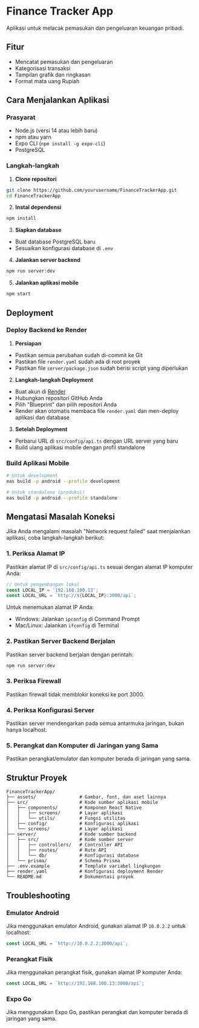 # Finance Tracker App

Aplikasi untuk melacak pemasukan dan pengeluaran keuangan pribadi.

## Fitur

- Mencatat pemasukan dan pengeluaran
- Kategorisasi transaksi
- Tampilan grafik dan ringkasan
- Format mata uang Rupiah

## Cara Menjalankan Aplikasi

### Prasyarat

- Node.js (versi 14 atau lebih baru)
- npm atau yarn
- Expo CLI (`npm install -g expo-cli`)
- PostgreSQL

### Langkah-langkah

1. **Clone repositori**

```bash
git clone https://github.com/yourusername/FinanceTrackerApp.git
cd FinanceTrackerApp
```

2. **Instal dependensi**

```bash
npm install
```

3. **Siapkan database**

- Buat database PostgreSQL baru
- Sesuaikan konfigurasi database di `.env`

4. **Jalankan server backend**

```bash
npm run server:dev
```

5. **Jalankan aplikasi mobile**

```bash
npm start
```

## Deployment

### Deploy Backend ke Render

1. **Persiapan**

- Pastikan semua perubahan sudah di-commit ke Git
- Pastikan file `render.yaml` sudah ada di root proyek
- Pastikan file `server/package.json` sudah berisi script yang diperlukan

2. **Langkah-langkah Deployment**

- Buat akun di [Render](https://render.com/)
- Hubungkan repositori GitHub Anda
- Pilih "Blueprint" dan pilih repositori Anda
- Render akan otomatis membaca file `render.yaml` dan men-deploy aplikasi dan database

3. **Setelah Deployment**

- Perbarui URL di `src/config/api.ts` dengan URL server yang baru
- Build ulang aplikasi mobile dengan profil standalone

### Build Aplikasi Mobile

```bash
# Untuk development
eas build -p android --profile development

# Untuk standalone (produksi)
eas build -p android --profile standalone
```

## Mengatasi Masalah Koneksi

Jika Anda mengalami masalah "Network request failed" saat menjalankan aplikasi, coba langkah-langkah berikut:

### 1. Periksa Alamat IP

Pastikan alamat IP di `src/config/api.ts` sesuai dengan alamat IP komputer Anda:

```typescript
// Untuk pengembangan lokal
const LOCAL_IP = '192.168.100.13';
const LOCAL_URL = `http://${LOCAL_IP}:3000/api`;
```

Untuk menemukan alamat IP Anda:

- Windows: Jalankan `ipconfig` di Command Prompt
- Mac/Linux: Jalankan `ifconfig` di Terminal

### 2. Pastikan Server Backend Berjalan

Pastikan server backend berjalan dengan perintah:

```bash
npm run server:dev
```

### 3. Periksa Firewall

Pastikan firewall tidak memblokir koneksi ke port 3000.

### 4. Periksa Konfigurasi Server

Pastikan server mendengarkan pada semua antarmuka jaringan, bukan hanya localhost.

### 5. Perangkat dan Komputer di Jaringan yang Sama

Pastikan perangkat/emulator dan komputer berada di jaringan yang sama.

## Struktur Proyek

```
FinanceTrackerApp/
├── assets/                # Gambar, font, dan aset lainnya
├── src/                   # Kode sumber aplikasi mobile
│   ├── components/        # Komponen React Native
│   │   ├── screens/       # Layar aplikasi
│   │   └── utils/         # Fungsi utilitas
│   ├── config/            # Konfigurasi aplikasi
│   └── screens/           # Layar aplikasi
├── server/                # Kode sumber backend
│   ├── src/               # Kode sumber server
│   │   ├── controllers/   # Controller API
│   │   ├── routes/        # Rute API
│   │   └── db/            # Konfigurasi database
│   └── prisma/            # Schema Prisma
├── .env.example           # Template variabel lingkungan
├── render.yaml            # Konfigurasi deployment Render
└── README.md              # Dokumentasi proyek
```

## Troubleshooting

### Emulator Android

Jika menggunakan emulator Android, gunakan alamat IP `10.0.2.2` untuk localhost:

```typescript
const LOCAL_URL = `http://10.0.2.2:3000/api`;
```

### Perangkat Fisik

Jika menggunakan perangkat fisik, gunakan alamat IP komputer Anda:

```typescript
const LOCAL_URL = `http://192.168.100.13:3000/api`;
```

### Expo Go

Jika menggunakan Expo Go, pastikan perangkat dan komputer berada di jaringan yang sama.

